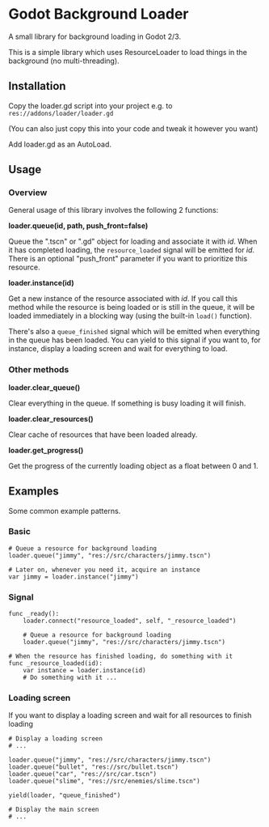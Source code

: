 # Godot Background Loader

A small library for background loading in Godot 2/3.

This is a simple library which uses ResourceLoader to load things in the background (no multi-threading).

## Installation

Copy the loader.gd script into your project e.g. to `res://addons/loader/loader.gd`

(You can also just copy this into your code and tweak it however you want)

Add loader.gd as an AutoLoad.

## Usage

### Overview

General usage of this library involves the following 2 functions:

**loader.queue(id, path, push_front=false)**

Queue the ".tscn" or ".gd" object for loading and associate it with _id_.
When it has completed loading, the `resource_loaded` signal will be emitted for _id_.
There is an optional "push_front" parameter if you want to prioritize this resource.

**loader.instance(id)**

Get a new instance of the resource associated with _id_.
If you call this method while the resource is being loaded or is still in the queue,
it will be loaded immediately in a blocking way (using the built-in `load()` function).

There's also a `queue_finished` signal which will be emitted when everything in the queue has been loaded.
You can yield to this signal if you want to, for instance, display a loading screen and wait for everything to load.

### Other methods

**loader.clear_queue()**

Clear everything in the queue. If something is busy loading it will finish.

**loader.clear_resources()**

Clear cache of resources that have been loaded already.

**loader.get_progress()**

Get the progress of the currently loading object as a float between 0 and 1.

## Examples

Some common example patterns.

### Basic

```
# Queue a resource for background loading
loader.queue("jimmy", "res://src/characters/jimmy.tscn")

# Later on, whenever you need it, acquire an instance
var jimmy = loader.instance("jimmy")
```

### Signal

```
func _ready():
    loader.connect("resource_loaded", self, "_resource_loaded")

    # Queue a resource for background loading
    loader.queue("jimmy", "res://src/characters/jimmy.tscn")

# When the resource has finished loading, do something with it
func _resource_loaded(id):
    var instance = loader.instance(id)
    # Do something with it ...
```

### Loading screen

If you want to display a loading screen and wait for all resources to finish loading

```
# Display a loading screen
# ...

loader.queue("jimmy", "res://src/characters/jimmy.tscn")
loader.queue("bullet", "res://src/bullet.tscn")
loader.queue("car", "res://src/car.tscn")
loader.queue("slime", "res://src/enemies/slime.tscn")

yield(loader, "queue_finished")

# Display the main screen
# ...
```
